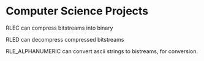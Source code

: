 # Computer Science Projects

RLEC can compress bitstreams into binary

RLED can decompress compressed bitstreams

RLE_ALPHANUMERIC can convert ascii strings to bistreams, for conversion.
